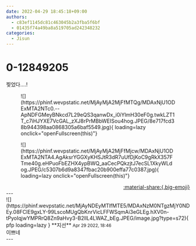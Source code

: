 ```yaml
---
date: 2022-04-29 18:45:18+09:00
authors:
  - c83ef1145dc81c463045b2a3fba5f6bf
  - 01435f74a49ba8a519705ad242348232
categories:
  - Jisun
---
```


# 0-12849205

<div class="post-container" markdown="1">
<div class="content-container md-sidebar__scrollwrap" markdown="1">

찢었다....!
<figure markdown="1">
![](https://phinf.wevpstatic.net/MjAyMjA2MjFfMTQg/MDAxNjU1ODExMTA2NTc0.--ApNDFGMeyBNkcd7L29eQS3qanwDx_i0iYlmH30eF0g.twkLZT1T_c7iHJYXE7VcGAL_zXJ8rPrMBbWEISou4hog.JPEG/8e717fcd38b944398aa0868305a6baf5549.jpg){ loading=lazy onclick="openFullscreen(this)"}
</figure>

<figure markdown="1">
![](https://phinf.wevpstatic.net/MjAyMjA2MjFfMjcw/MDAxNjU1ODExMTA2NTA4.AgAksrYGGXyKHSJtR3dR7uUfDjKoC9gRkX357FTme40g.eHPuoFbEZHX4ypBWQ_aaCecPQkzjtJ7ecSL1XkyWLdog.JPEG/c5307b6d9a8347fbac20b900effa77c0387.jpg){ loading=lazy onclick="openFullscreen(this)"}
</figure>


</div>
</div>

<div style="text-align: right;" markdown="1">
<a href="https://weverse.io/fromis9/fanpost/0-12849205" style="text-align: right;">:material-share:{.big-emoji}</a>
</div>
---

<div class="comments-container md-sidebar__scrollwrap" markdown="1">
<div class="comment" markdown="1">
<div class='id-container' markdown="1">
![](https://phinf.wevpstatic.net/MjAyNDEyMTlfMTE5/MDAxNzM0NTgzMjY0NDEy.08FClE9gxLY-99LscoMUgQbKnrVicLFFWSqmAi3eGLEg.hXV0n-tPyoIqjwYMPRrQ8Zn9aHvy3-B2llL4LWAZ_bEg.JPEG/image.jpg?type=s72){ pfp loading=lazy }
**<span class="artist">지선</span>** <small>Apr 29 2022, 18:46</small><br>
</div>
<div class='comment-body' markdown="1">
이쁘네
</div>
</div>
</div>
---
